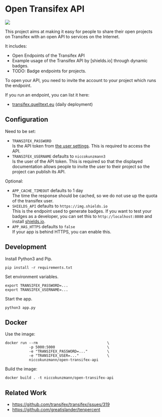 # Open Transifex API

[![](https://dockerbuildbadges.quelltext.eu/status.svg?repository=open-transifex-api&organization=niccokunzmann)](https://hub.docker.com/r/niccokunzmann/open-transifex-api/)

This project aims at making it easy for people to share their open
projects on Transifex with an open API to services on the Internet.

It includes:

- Open Endpoints of the Transifex API
- Example usage of the Transifex API by [shields.io] through dynamic badges.
- TODO: Badge endpoints for projects.

To open your API, you need to invite the account to your project which runs
the endpoint.

If you run an endpoint, you can list it here:
- [transifex.quelltext.eu][quelltext] (daily deployment)

## Configuration

Need to be set:

- `TRANSIFEX_PASSWORD`  
  Is the API token from [the user settings](https://www.transifex.com/user/settings/api/).
  This is required to access the API.
- `TRANSIFEX_USERNAME` defaults to `niccokunzmann3`  
  Is the user of the API token. This is required so
  that the displayed documentation allows people to invite the user
  to their project so the project can publish its API.

Optional:

- `APP_CACHE_TIMEOUT` defaults to 1 day  
  The time the response should be cached, so we do not use up the
  quota of the transifex user.
- `SHIELDS_API` defaults to `https://img.shields.io`  
  This is the endpoint used to generate badges.
  If you want to test your badges as a developer,
  you can set this to `http://localhost:8080` and install
  [shields.io](https://github.com/badges/shields/#development).
- `APP_HAS_HTTPS` defaults to `false`  
  If your app is behind HTTPS, you can enable this.

## Development

Install Python3 and Pip.

```
pip install -r requirements.txt
```

Set environment variables.

```
export TRANSIFEX_PASSWORD=...
export TRANSIFEX_USERNAME=...
```

Start the app.

```
python3 app.py
```

## Docker

Use the image:

```
docker run --rm                                \
           -p 5000:5000                        \
           -e "TRANSIFEX_PASSWORD=..."         \
           -e "TRANSIFEX_USER=..."             \
           niccokunzmann/open-transifex-api
```

Build the image:

```
docker build . -t niccokunzmann/open-transifex-api
```


## Related Work

- https://github.com/transifex/transifex/issues/319
- https://github.com/greatislander/tenpercent

[quelltext]: https://transifex.quelltext.eu

